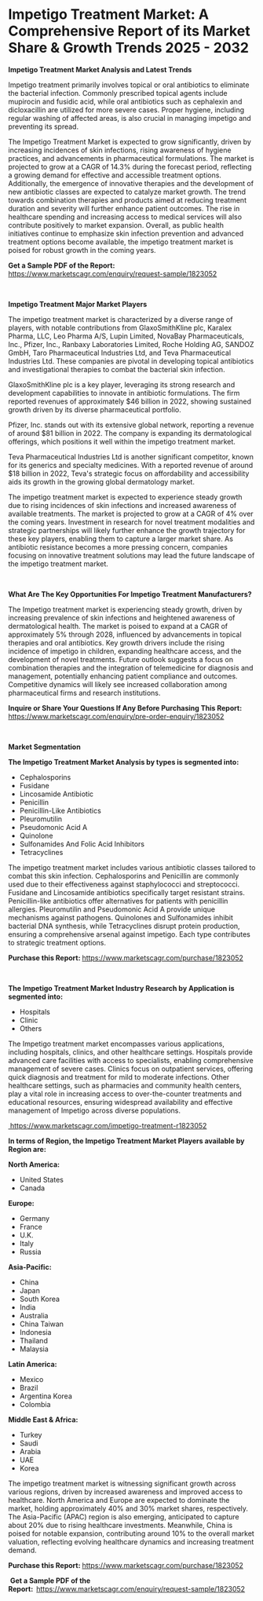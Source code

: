 <p><h1>Impetigo Treatment Market: A Comprehensive Report of its Market Share & Growth Trends 2025 - 2032</h1></p><p><strong>Impetigo Treatment Market Analysis and Latest Trends</strong></p>
<p><p>Impetigo treatment primarily involves topical or oral antibiotics to eliminate the bacterial infection. Commonly prescribed topical agents include mupirocin and fusidic acid, while oral antibiotics such as cephalexin and dicloxacillin are utilized for more severe cases. Proper hygiene, including regular washing of affected areas, is also crucial in managing impetigo and preventing its spread.</p><p>The Impetigo Treatment Market is expected to grow significantly, driven by increasing incidences of skin infections, rising awareness of hygiene practices, and advancements in pharmaceutical formulations. The market is projected to grow at a CAGR of 14.3% during the forecast period, reflecting a growing demand for effective and accessible treatment options. Additionally, the emergence of innovative therapies and the development of new antibiotic classes are expected to catalyze market growth. The trend towards combination therapies and products aimed at reducing treatment duration and severity will further enhance patient outcomes. The rise in healthcare spending and increasing access to medical services will also contribute positively to market expansion. Overall, as public health initiatives continue to emphasize skin infection prevention and advanced treatment options become available, the impetigo treatment market is poised for robust growth in the coming years.</p></p>
<p><strong>Get a Sample PDF of the Report:&nbsp;</strong> <a href="https://www.marketscagr.com/enquiry/request-sample/1823052?utm_campaign=3457&utm_medium=2&utm_source=Github&utm_content=ia&utm_term=12042025&utm_id=impetigo-treatment">https://www.marketscagr.com/enquiry/request-sample/1823052</a></p>
<p>&nbsp;</p>
<p><strong>Impetigo Treatment Major Market Players</strong></p>
<p><p>The impetigo treatment market is characterized by a diverse range of players, with notable contributions from GlaxoSmithKline plc, Karalex Pharma, LLC, Leo Pharma A/S, Lupin Limited, NovaBay Pharmaceuticals, Inc., Pfizer, Inc., Ranbaxy Laboratories Limited, Roche Holding AG, SANDOZ GmbH, Taro Pharmaceutical Industries Ltd, and Teva Pharmaceutical Industries Ltd. These companies are pivotal in developing topical antibiotics and investigational therapies to combat the bacterial skin infection.</p><p>GlaxoSmithKline plc is a key player, leveraging its strong research and development capabilities to innovate in antibiotic formulations. The firm reported revenues of approximately $46 billion in 2022, showing sustained growth driven by its diverse pharmaceutical portfolio. </p><p>Pfizer, Inc. stands out with its extensive global network, reporting a revenue of around $81 billion in 2022. The company is expanding its dermatological offerings, which positions it well within the impetigo treatment market.</p><p>Teva Pharmaceutical Industries Ltd is another significant competitor, known for its generics and specialty medicines. With a reported revenue of around $18 billion in 2022, Teva's strategic focus on affordability and accessibility aids its growth in the growing global dermatology market.</p><p>The impetigo treatment market is expected to experience steady growth due to rising incidences of skin infections and increased awareness of available treatments. The market is projected to grow at a CAGR of 4% over the coming years. Investment in research for novel treatment modalities and strategic partnerships will likely further enhance the growth trajectory for these key players, enabling them to capture a larger market share. As antibiotic resistance becomes a more pressing concern, companies focusing on innovative treatment solutions may lead the future landscape of the impetigo treatment market.</p></p>
<p>&nbsp;</p>
<p><strong>What Are The Key Opportunities For Impetigo Treatment Manufacturers?</strong></p>
<p><p>The Impetigo treatment market is experiencing steady growth, driven by increasing prevalence of skin infections and heightened awareness of dermatological health. The market is poised to expand at a CAGR of approximately 5% through 2028, influenced by advancements in topical therapies and oral antibiotics. Key growth drivers include the rising incidence of impetigo in children, expanding healthcare access, and the development of novel treatments. Future outlook suggests a focus on combination therapies and the integration of telemedicine for diagnosis and management, potentially enhancing patient compliance and outcomes. Competitive dynamics will likely see increased collaboration among pharmaceutical firms and research institutions.</p></p>
<p><strong>Inquire or Share Your Questions If Any Before Purchasing This Report:</strong> <a href="https://www.marketscagr.com/enquiry/pre-order-enquiry/1823052?utm_campaign=3457&utm_medium=2&utm_source=Github&utm_content=ia&utm_term=12042025&utm_id=impetigo-treatment">https://www.marketscagr.com/enquiry/pre-order-enquiry/1823052</a></p>
<p>&nbsp;</p>
<p><strong>Market Segmentation</strong></p>
<p><strong>The Impetigo Treatment Market Analysis by types is segmented into:</strong></p>
<p><ul><li>Cephalosporins</li><li>Fusidane</li><li>Lincosamide Antibiotic</li><li>Penicillin</li><li>Penicillin-Like Antibiotics</li><li>Pleuromutilin</li><li>Pseudomonic Acid A</li><li>Quinolone</li><li>Sulfonamides And Folic Acid Inhibitors</li><li>Tetracyclines</li></ul></p>
<p><p>The impetigo treatment market includes various antibiotic classes tailored to combat this skin infection. Cephalosporins and Penicillin are commonly used due to their effectiveness against staphylococci and streptococci. Fusidane and Lincosamide antibiotics specifically target resistant strains. Penicillin-like antibiotics offer alternatives for patients with penicillin allergies. Pleuromutilin and Pseudomonic Acid A provide unique mechanisms against pathogens. Quinolones and Sulfonamides inhibit bacterial DNA synthesis, while Tetracyclines disrupt protein production, ensuring a comprehensive arsenal against impetigo. Each type contributes to strategic treatment options.</p></p>
<p><strong>Purchase this Report:&nbsp;</strong><a href="https://www.marketscagr.com/purchase/1823052?utm_campaign=3457&utm_medium=2&utm_source=Github&utm_content=ia&utm_term=12042025&utm_id=impetigo-treatment">https://www.marketscagr.com/purchase/1823052</a></p>
<p>&nbsp;</p>
<p><strong>The Impetigo Treatment Market Industry Research by Application is segmented into:</strong></p>
<p><ul><li>Hospitals</li><li>Clinic</li><li>Others</li></ul></p>
<p><p>The Impetigo treatment market encompasses various applications, including hospitals, clinics, and other healthcare settings. Hospitals provide advanced care facilities with access to specialists, enabling comprehensive management of severe cases. Clinics focus on outpatient services, offering quick diagnosis and treatment for mild to moderate infections. Other healthcare settings, such as pharmacies and community health centers, play a vital role in increasing access to over-the-counter treatments and educational resources, ensuring widespread availability and effective management of Impetigo across diverse populations.</p></p>
<p><a href="https://www.marketscagr.com/impetigo-treatment-r1823052?utm_campaign=3457&utm_medium=2&utm_source=Github&utm_content=ia&utm_term=12042025&utm_id=impetigo-treatment">&nbsp;https://www.marketscagr.com/impetigo-treatment-r1823052</a></p>
<p><strong>In terms of Region, the Impetigo Treatment Market Players available by Region are:</strong></p>
<p>
    <p> <strong> North America: </strong>
        <ul>
            <li>United States</li>
            <li>Canada</li>
        </ul>
        </p> 
    <p> <strong> Europe: </strong>
        <ul>
            <li>Germany</li>
            <li>France</li>
            <li>U.K.</li>
            <li>Italy</li>
            <li>Russia</li>
        </ul>
        </p> 
    <p> <strong> Asia-Pacific: </strong>
        <ul>
            <li>China</li>
            <li>Japan</li>
            <li>South Korea</li>
            <li>India</li>
            <li>Australia</li>
            <li>China Taiwan</li>
            <li>Indonesia</li>
            <li>Thailand</li>
            <li>Malaysia</li>
        </ul>
        </p> 
    <p> <strong> Latin America: </strong>
        <ul>
            <li>Mexico</li>
            <li>Brazil</li>
            <li>Argentina Korea</li>
            <li>Colombia</li>
        </ul>
        </p> 
    <p> <strong> Middle East & Africa: </strong>
        <ul>
            <li>Turkey</li>
            <li>Saudi</li>
            <li>Arabia</li>
            <li>UAE</li>
            <li>Korea</li>
        </ul>
    </p>
    </p>
<p><p>The impetigo treatment market is witnessing significant growth across various regions, driven by increased awareness and improved access to healthcare. North America and Europe are expected to dominate the market, holding approximately 40% and 30% market shares, respectively. The Asia-Pacific (APAC) region is also emerging, anticipated to capture about 20% due to rising healthcare investments. Meanwhile, China is poised for notable expansion, contributing around 10% to the overall market valuation, reflecting evolving healthcare dynamics and increasing treatment demand.</p></p>
<p><strong>Purchase this Report: </strong><a href="https://www.marketscagr.com/purchase/1823052?utm_campaign=3457&utm_medium=2&utm_source=Github&utm_content=ia&utm_term=12042025&utm_id=impetigo-treatment">https://www.marketscagr.com/purchase/1823052</a></p>
<p>&nbsp;<strong>Get a Sample PDF of the Report:&nbsp;&nbsp;</strong><a href="https://www.marketscagr.com/enquiry/request-sample/1823052?utm_campaign=3457&utm_medium=2&utm_source=Github&utm_content=ia&utm_term=12042025&utm_id=impetigo-treatment">https://www.marketscagr.com/enquiry/request-sample/1823052</a></p>
<p><strong></strong></p>
<p><p></p><p></p><p></p></p>